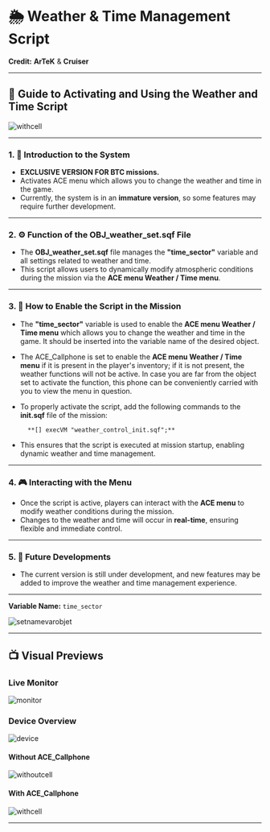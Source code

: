 # 🌦️ Weather & Time Management Script  
**Credit:** **ArTeK** & **Cruiser**  

---

## 🔧 Guide to Activating and Using the Weather and Time Script

![withcell](https://github.com/user-attachments/assets/eb09d848-b06c-48ed-8a88-ad0a372ae609)

---

### 1. 📝 **Introduction to the System**

- **EXCLUSIVE VERSION FOR BTC missions.**
- Activates ACE menu which allows you to change the weather and time in the game.
- Currently, the system is in an **immature version**, so some features may require further development.

---

### 2. ⚙️ **Function of the OBJ_weather_set.sqf File**

- The **OBJ_weather_set.sqf** file manages the **"time_sector"** variable and all settings related to weather and time.
- This script allows users to dynamically modify atmospheric conditions during the mission via the **ACE menu Weather / Time menu**.

---

### 3. 🔑 **How to Enable the Script in the Mission**

- The **"time_sector"** variable is used to enable the **ACE menu Weather / Time menu** which allows you to change the weather and time in the game. It should be inserted into the variable name of the desired object.
- The ACE_Callphone is set to enable the **ACE menu Weather / Time menu** if it is present in the player's inventory; if it is not present, the weather functions will not be active. In case you are far from the object set to activate the function, this phone can be conveniently carried with you to view the menu in question.
- To properly activate the script, add the following commands to the **init.sqf** file of the mission:

        **[] execVM "weather_control_init.sqf";**

- This ensures that the script is executed at mission startup, enabling dynamic weather and time management.

---

### 4. 🎮 **Interacting with the Menu**

- Once the script is active, players can interact with the **ACE menu** to modify weather conditions during the mission.
- Changes to the weather and time will occur in **real-time**, ensuring flexible and immediate control.

---

### 5. 🚀 **Future Developments**

- The current version is still under development, and new features may be added to improve the weather and time management experience.

---

**Variable Name:** `time_sector`

![setnamevarobjet](https://github.com/user-attachments/assets/60dd100f-5b4a-414d-9aed-3e96df03c6d9)


---

## 📺 **Visual Previews**

### Live Monitor
![monitor](https://github.com/user-attachments/assets/4037fb79-3d5d-4bd1-b86e-855fef5ea8c9)

### Device Overview
![device](https://github.com/user-attachments/assets/9ccbecc9-168f-4fe4-a4c0-59a137490c6d)

#### Without ACE_Callphone
![withoutcell](https://github.com/user-attachments/assets/ecc9f1d4-f546-4397-9cfe-31f3f6b6794b)

#### With ACE_Callphone
![withcell](https://github.com/user-attachments/assets/af47a3bb-c0eb-4146-ab7d-dbc1fcfcc0fb)

---
